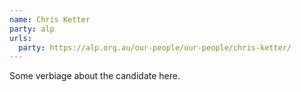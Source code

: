 ```yaml
---
name: Chris Ketter
party: alp
urls:
  party: https://alp.org.au/our-people/our-people/chris-ketter/
---
```

Some verbiage about the candidate here.
